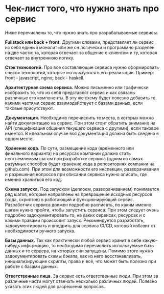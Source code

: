 # Чек-лист того, что нужно знать про сервис

Ниже перечислены то, что нужно знать про разрабатываемые сервисы.

**Fullstack или back + front.** Другими словами, представляет ли сервис из себя единый монолит или же он логически и программно разделён на две части: та, которая отвечает за общение с клиентом и ту, которая отвечает за внутреннюю логику.

**Стэк технологий.** Про все составляющие сервиса нужно сформировать список технологий, которые используются в его реализации. Пример: front - javascript, nginx; back - haskell.

**Архитектурная схема сервиса.** Можно письменно или графически изобразить то, что из себя представлят сервис и как связаны различные его компоненты. В эту же схему будет полезно добавить то, какими частями сервис взаимодействует с базами данных, если таковые присутствуют.

**Документация.** Необходимо перечислить те места, в которых можно найти документацию на сервис. При этом стоит обратить внимание на API (спецификация общения текущего сервиса с другими), если таковое имеется. В идеальном случае вся документация должна быть сведена в одном месте.

**Хранение кода.** По сути, размещение кода (временного или финального варианта) на ресурсах компании должно стать неотъемлемым шагом при разработке сервиса (одним из самых разумных способов будет хранение кода в репозиториях компании на github.com). При этом для возможности его инспекции, разворачивания и разрешения вопросов при описании сервиса нужно описать, где именно храниться его код.

**Схема запуска.** Под запуском (деплоем, разворачиванием) понимается ряд шагов, которые направлены на превращение исходных ресурсов (кода, скриптов) в работающий и функционирующий сервис. Разработчик сервиса должен подробно расписать, по каким именно шагам нужно пройти, чтобы запустить сервиса. При этом следует очень подробно задокументировать то, на каких сервисах, ресурсах и с какими правами происходит запуск. Рекомендуется разработать, задокументировать и внедрить для сервиса CI/CD, который избавит от необходимости ручного запуска.

**Базы данных.** Так как практически любой сервис хранит в себе какую-нибудь информацию, то необходимо перечислить используемые базы данных и те сервера, на которых они запущены. Помимо этого нужно задокументировать схемы бэкапа, как из него восстанавливать, инициализирующие скрипты, права и всё, что может быть полезно при работе с базами данных.

**Ответственные лица.** За сервис есть ответственные люди. При этом за различные части могут отвечать несколько различных людей. Полезно указать этих людей для разрешения вопросов.



